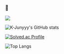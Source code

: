 ### 👋


<a href="https://hits.seeyoufarm.com"><img src="https://hits.seeyoufarm.com/api/count/incr/badge.svg?url=https%3A%2F%2Fgithub.com%2Fseoinssi&count_bg=%23142DD8&title_bg=%23555555&icon=&icon_color=%23E7E7E7&title=hits&edge_flat=false"/></a>

![K-Junyyy's GitHub stats](https://github-readme-stats.vercel.app/api?username=seoinssi&show_icons=true&theme=onedark) 

[![Solved.ac Profile](http://mazassumnida.wtf/api/generate_badge?boj=iniyo01)](https://solved.ac/iniyo01)

![Top Langs](https://github-readme-stats.vercel.app/api/top-langs/?username=seoinssi&layout=compact&theme=dark)



<!--
**seoinssi/seoinssi** is a ✨ _special_ ✨ repository because its `README.md` (this file) appears on your GitHub profile.

Here are some ideas to get you started:

- 🔭 I’m currently working on ...
- 🌱 I’m currently learning ...
- 👯 I’m looking to collaborate on ...
- 🤔 I’m looking for help with ...
- 💬 Ask me about ...
- 📫 How to reach me: ...
- 😄 Pronouns: ...
- ⚡ Fun fact: ...
-->
